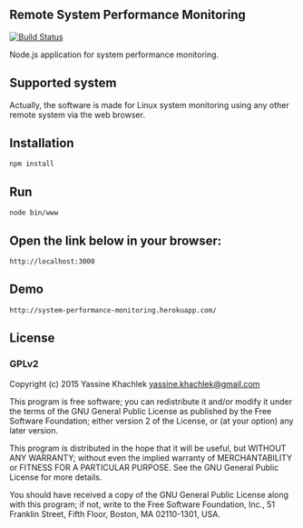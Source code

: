 ## Remote System Performance Monitoring

[![Build Status](https://travis-ci.org/yassine-khachlek/rspm.svg)](https://travis-ci.org/yassine-khachlek/rspm)

Node.js application for system performance monitoring.

## Supported system

  Actually, the software is made for Linux system monitoring using any other remote system via the web browser.

## Installation

`npm install`

## Run

`node bin/www`

## Open the link below in your browser:

`http://localhost:3000`

## Demo

`http://system-performance-monitoring.herokuapp.com/`

## License

### GPLv2

Copyright (c) 2015 Yassine Khachlek <yassine.khachlek@gmail.com>

This program is free software; you can redistribute it and/or
modify it under the terms of the GNU General Public License
as published by the Free Software Foundation; either version 2
of the License, or (at your option) any later version.

This program is distributed in the hope that it will be useful,
but WITHOUT ANY WARRANTY; without even the implied warranty of
MERCHANTABILITY or FITNESS FOR A PARTICULAR PURPOSE.  See the
GNU General Public License for more details.

You should have received a copy of the GNU General Public License
along with this program; if not, write to the Free Software
Foundation, Inc., 51 Franklin Street, Fifth Floor, Boston, MA  02110-1301, USA.
